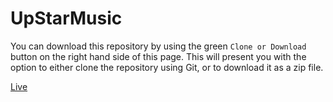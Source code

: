 # UpStarMusic

You can download this repository by using the green `Clone or Download` button on the right hand side of this page.  This will present you with the option to either clone the repository using Git, or to download it as a zip file.

[Live](http://tricky-cushion.surge.sh/#/)




